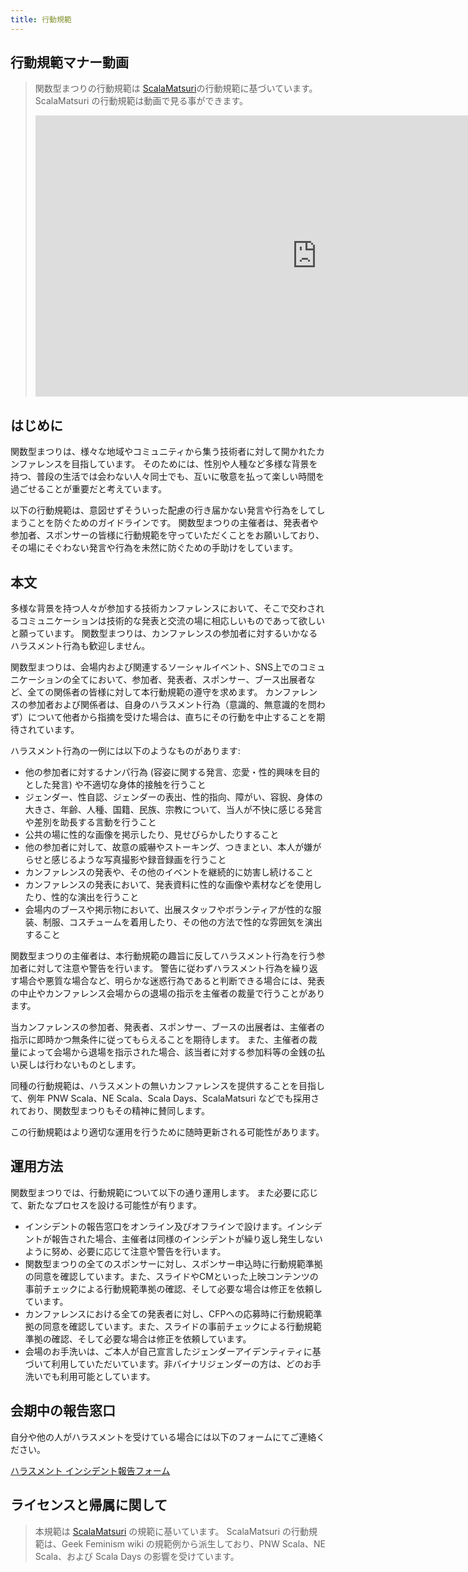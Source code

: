 ```yaml
---
title: 行動規範
---
```


## 行動規範マナー動画

> 関数型まつりの行動規範は [ScalaMatsuri](https://scalamatsuri.org/)の行動規範に基づいています。
> ScalaMatsuri の行動規範は動画で見る事ができます。
> <iframe class="section_movie" width="900" height="450" src="https://www.youtube.com/embed/lIfOQNTWdxI" frameborder="0" allow="accelerometer; autoplay; encrypted-media; gyroscope; picture-in-picture" allowfullscreen=""></iframe>

## はじめに

関数型まつりは、様々な地域やコミュニティから集う技術者に対して開かれたカンファレンスを目指しています。
そのためには、性別や人種など多様な背景を持つ、普段の生活では会わない人々同士でも、互いに敬意を払って楽しい時間を過ごせることが重要だと考えています。

以下の行動規範は、意図せずそういった配慮の行き届かない発言や行為をしてしまうことを防ぐためのガイドラインです。
関数型まつりの主催者は、発表者や参加者、スポンサーの皆様に行動規範を守っていただくことをお願いしており、その場にそぐわない発言や行為を未然に防ぐための手助けをしています。

## 本文

多様な背景を持つ人々が参加する技術カンファレンスにおいて、そこで交わされるコミュニケーションは技術的な発表と交流の場に相応しいものであって欲しいと願っています。
関数型まつりは、カンファレンスの参加者に対するいかなるハラスメント行為も歓迎しません。

関数型まつりは、会場内および関連するソーシャルイベント、SNS上でのコミュニケーションの全てにおいて、参加者、発表者、スポンサー、ブース出展者など、全ての関係者の皆様に対して本行動規範の遵守を求めます。
カンファレンスの参加者および関係者は、自身のハラスメント行為（意識的、無意識的を問わず）について他者から指摘を受けた場合は、直ちにその行動を中止することを期待されています。

ハラスメント行為の一例には以下のようなものがあります:

- 他の参加者に対するナンパ行為 (容姿に関する発言、恋愛・性的興味を目的とした発言) や不適切な身体的接触を行うこと
- ジェンダー、性自認、ジェンダーの表出、性的指向、障がい、容貎、身体の大きさ、年齢、人種、国籍、民族、宗教について、当人が不快に感じる発言や差別を助長する言動を行うこと
- 公共の場に性的な画像を掲示したり、見せびらかしたりすること
- 他の参加者に対して、故意の威嚇やストーキング、つきまとい、本人が嫌がらせと感じるような写真撮影や録音録画を行うこと
- カンファレンスの発表や、その他のイベントを継続的に妨害し続けること
- カンファレンスの発表において、発表資料に性的な画像や素材などを使用したり、性的な演出を行うこと
- 会場内のブースや掲示物において、出展スタッフやボランティアが性的な服装、制服、コスチュームを着用したり、その他の方法で性的な雰囲気を演出すること

関数型まつりの主催者は、本行動規範の趣旨に反してハラスメント行為を行う参加者に対して注意や警告を行います。
警告に従わずハラスメント行為を繰り返す場合や悪質な場合など、明らかな迷惑行為であると判断できる場合には、発表の中止やカンファレンス会場からの退場の指示を主催者の裁量で行うことがあります。

当カンファレンスの参加者、発表者、スポンサー、ブースの出展者は、主催者の指示に即時かつ無条件に従ってもらえることを期待します。
また、主催者の裁量によって会場から退場を指示された場合、該当者に対する参加料等の金銭の払い戻しは行わないものとします。

同種の行動規範は、ハラスメントの無いカンファレンスを提供することを目指して、例年 PNW Scala、NE Scala、Scala Days、ScalaMatsuri などでも採用されており、関数型まつりもその精神に賛同します。

この行動規範はより適切な運用を行うために随時更新される可能性があります。

## 運用方法

関数型まつりでは、行動規範について以下の通り運用します。
また必要に応じて、新たなプロセスを設ける可能性が有ります。

- インシデントの報告窓口をオンライン及びオフラインで設けます。インシデントが報告された場合、主催者は同様のインシデントが繰り返し発生しないように努め、必要に応じて注意や警告を行います。
- 関数型まつりの全てのスポンサーに対し、スポンサー申込時に行動規範準拠の同意を確認しています。また、スライドやCMといった上映コンテンツの事前チェックによる行動規範準拠の確認、そして必要な場合は修正を依頼しています。
- カンファレンスにおける全ての発表者に対し、CFPへの応募時に行動規範準拠の同意を確認しています。また、スライドの事前チェックによる行動規範準拠の確認、そして必要な場合は修正を依頼しています。
- 会場のお手洗いは、ご本人が自己宣言したジェンダーアイデンティティに基づいて利用していただいています。非バイナリジェンダーの方は、どのお手洗いでも利用可能としています。

## 会期中の報告窓口

自分や他の人がハラスメントを受けている場合には以下のフォームにてご連絡ください。

[ハラスメント インシデント報告フォーム](https://forms.gle/4NZfofiHZzBcyZjRA)

## ライセンスと帰属に関して

> 本規範は [ScalaMatsuri](http://scalamatsuri.org/) の規範に基いています。
> ScalaMatsuri の行動規範は、Geek Feminism wiki の規範例から派生しており、PNW Scala、NE Scala、および Scala Days の影響を受けています。
